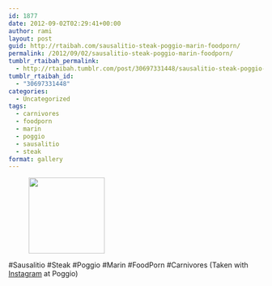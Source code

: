 ```yaml
---
id: 1877
date: 2012-09-02T02:29:41+00:00
author: rami
layout: post
guid: http://rtaibah.com/sausalitio-steak-poggio-marin-foodporn/
permalink: /2012/09/02/sausalitio-steak-poggio-marin-foodporn/
tumblr_rtaibah_permalink:
  - http://rtaibah.tumblr.com/post/30697331448/sausalitio-steak-poggio-marin-foodporn
tumblr_rtaibah_id:
  - "30697331448"
categories:
  - Uncategorized
tags:
  - carnivores
  - foodporn
  - marin
  - poggio
  - sausalitio
  - steak
format: gallery
---
```

<div id='gallery-53' class='gallery galleryid-1877 gallery-columns-3 gallery-size-thumbnail'>
  <figure class='gallery-item'> 
  
  <div class='gallery-icon landscape'>
    <a href='http://139.59.20.41/2012/09/02/sausalitio-steak-poggio-marin-foodporn/attachment/1878/'><img width="150" height="150" src="http://139.59.20.41/wp-content/uploads/2012/09/tumblr_m9paxiOW581qb4qlko1_1280-150x150.jpg" class="attachment-thumbnail size-thumbnail" alt="" srcset="http://139.59.20.41/wp-content/uploads/2012/09/tumblr_m9paxiOW581qb4qlko1_1280-150x150.jpg 150w, http://139.59.20.41/wp-content/uploads/2012/09/tumblr_m9paxiOW581qb4qlko1_1280-300x300.jpg 300w, http://139.59.20.41/wp-content/uploads/2012/09/tumblr_m9paxiOW581qb4qlko1_1280-100x100.jpg 100w, http://139.59.20.41/wp-content/uploads/2012/09/tumblr_m9paxiOW581qb4qlko1_1280.jpg 612w" sizes="100vw" /></a>
  </div></figure>
</div>

#Sausalitio #Steak #Poggio #Marin #FoodPorn #Carnivores (Taken with [Instagram](http://instagram.com) at Poggio)